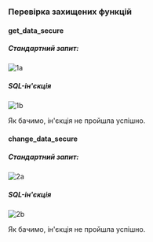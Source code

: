 ### Перевірка захищених функцій

#### get_data_secure

##### Стандартний запит:

![1a](https://github.com/oleksandrblazhko/ai-191-troiak/assets/95746995/29392d0a-4165-4ac9-bd99-a94560b25e7e)

##### SQL-ін'єкція

![1b](https://github.com/oleksandrblazhko/ai-191-troiak/assets/95746995/3ce1d8cf-22d6-43ec-8d9f-770ea671be48)

Як бачимо, ін'єкція не пройшла успішно.

#### change_data_secure

##### Стандартний запит:

![2a](https://github.com/oleksandrblazhko/ai-191-troiak/assets/95746995/dc22d04b-a313-4cbb-b2b6-95accdcfc6bd)

##### SQL-ін'єкція

![2b](https://github.com/oleksandrblazhko/ai-191-troiak/assets/95746995/f613db07-0bdf-45db-9b83-e76f0d418177)

Як бачимо, ін'єкція не пройшла успішно.

